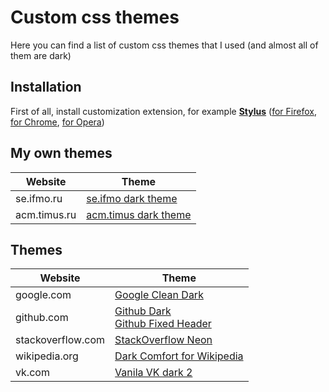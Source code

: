 # Custom css themes
Here you can find a list of custom css themes that I used (and almost all of them are dark)
## Installation
First of all, install customization extension, for example [__Stylus__](https://github.com/openstyles/stylus) ([for Firefox](https://addons.mozilla.org/ru/firefox/addon/styl-us/), [for Chrome](https://chrome.google.com/webstore/detail/stylus/clngdbkpkpeebahjckkjfobafhncgmne), [for Opera](https://addons.opera.com/ru/extensions/details/stylus/))

## My own themes
| Website | Theme |
|---|---|
| se.ifmo.ru | [se.ifmo dark theme](https://github.com/allacee/custom-css-themes/tree/master/se.ifmo) |
| acm.timus.ru | [acm.timus dark theme](https://github.com/allacee/custom-css-themes/tree/master/acm.timus) |

## Themes
| Website | Theme |
|---|---|
| google.com | [Google Clean Dark](https://userstyles.org/styles/144028/google-clean-dark) |
| github.com | [Github Dark](https://stylishthemes.github.io/GitHub-Dark/github-dark.user.css) <br> [Github Fixed Header](https://github.com/StylishThemes/GitHub-FixedHeader)|
| stackoverflow.com | [StackOverflow Neon](https://userstyles.org/styles/164922/stackoverflow-neon) |
| wikipedia.org | [Dark Comfort for Wikipedia](https://userstyles.org/styles/139683/dark-comfort-for-wikipedia) |
| vk.com | [Vanila VK dark 2](https://userstyles.org/styles/126419/vanilla-dark-2-vk) |
